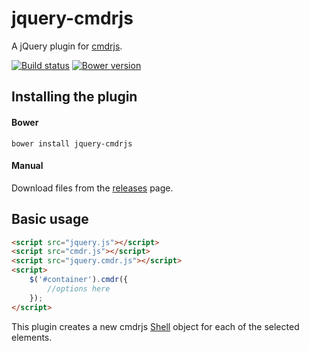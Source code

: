 # jquery-cmdrjs

A jQuery plugin for [cmdrjs](https://github.com/cmdrjs/cmdrjs).

[![Build status](https://travis-ci.org/cmdrjs/cmdrjs.png)](https://travis-ci.org/cmdrjs/cmdrjs)
[![Bower version](https://badge.fury.io/bo/cmdrjs.svg)](http://badge.fury.io/bo/cmdrjs)

## Installing the plugin

#### Bower
```
bower install jquery-cmdrjs
```

#### Manual

Download files from the [releases](https://github.com/cmdrjs/jquery-cmdrjs/releases) page.

## Basic usage

```html
<script src="jquery.js"></script>
<script src="cmdr.js"></script>
<script src="jquery.cmdr.js"></script>
<script>    
    $('#container').cmdr({
        //options here
    });
</script>
```

This plugin creates a new cmdrjs [Shell](https://github.com/cmdrjs/cmdrjs/wiki/shell-class) object for each of the selected elements.
